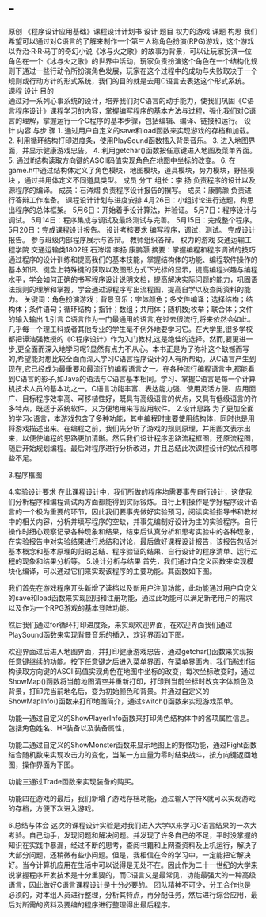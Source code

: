 # -
原创
《程序设计应用基础》课程设计计划书
设计
题目	权力的游戏
课题
构思	我们希望可以通过对C语言的了解来制作一个第三人称角色扮演(RPG)游戏，这个游戏以乔治·R·R·马丁的奇幻小说《冰与火之歌》的故事为背景，可以让玩家扮演一位角色在一个《冰与火之歌》的世界中活动，玩家负责扮演这个角色在一个结构化规则下通过一些行动令所扮演角色发展，玩家在这个过程中的成功与失败取决于一个规则或行动方针的形式系统，我们的目的就是去用C语言去表达这个形式系统。
课程
设计
目的	
通过对一系列心事系统的设计，培养我们对C语言的动手能力，使我们巩固《C语言程序设计》课程学习的内容，掌握编写程序的基本方法与过程，强化我们对C语言的理解，掌握运行一个C程序的基本步骤，包括编辑、编译、链接和运行。
设计
内容
与步
骤	1.	通过用户自定义的save和load函数来实现游戏的存档和加载。
2.	利用循环结构打印进度条，使用PlaySound函数插入背景音乐。
3.	进入地图界面，并显示健康游戏忠告。
4.	利用getchar()函数按任意键进入地图及菜单界面。
5.	通过If结构读取方向键的ASCII码值实现角色在地图中坐标的改变。
6.	在game.h中通过结构体定义了角色模块，地图模块，道具模块，势力模块，野怪模块 ，通过共用体定义不同道具类型。
成员
分工	组长：李  扬 负责程序的设计以及源程序的编译。
成员：石涔熠 负责程序设计报告的撰写。
成员：康鹏灏 负责进行答辩工作准备。
课程设计计划与进度安排	4月26日：小组讨论进行选题，构思出程序的总体框架。
5月6日：开始着手设计算法，并验证。
5月7日：程序设计与调试。
5月14日：程序集成与调试及最终测试与完善。 
5月15日：完成整个程序。
5月20日：完成课程设计报告。
设计考核要求	编写程序，调试，测试。
完成设计报告。
参与班级内部程序展示与答辩。
教师组织答辩。
权力的游戏
交通运输工程学院 交通运输类1802班 石涔熠 李扬 康鹏灏
摘要：掌握编程和程序调试的技巧通过程序的设计训练和提高我们的基本技能，掌握结构体的功能、编程软件操作的基本知识、键盘上特殊键的获取以及图形方式下光标的显示，提高编程兴趣与编程水平，学会如何正确的书写程序设计说明文档，提高解决实际问题的能力，巩固语法规则的理解和掌握，学会通过源程序写出流程图，提高自学以及查阅资料的能力。
关键词：角色扮演游戏；背景音乐；字体颜色；多文件编译；选择结构；结构体；条件语句；循环结构；指针；数组；共用体；随机数;枚举；联合体；文件的输入输出
1.引言
C语言作为一门最通用的语言,在过去很流行,将来依然会如此。几乎每一个理工科或者其他专业的学生毫不例外地要学习它。在大学里,很多学校都把谭浩强教授的《C程序设计》作为入门教材,这是绝佳的选择。然而,要更进一步,更全面而深入地学习呢?显然有点力不从心。本书正是为了弥补这个缺憾而写的,希望能对想比较全面而深入学习C语言程序设计的人有所帮助。从C语言产生到现在,它已经成为最重要和最流行的编程语言之一。在各种流行编程语言中,都能看到C语言的影子,如Java的语法与C语言基本相同。学习、掌握C语言是每一个计算机技术人员的基本功之一。C语言功能丰富、表达能力强、使用灵活方便、应用面广、目标程序效率高、可移植性好，既具有高级语言的优点，又具有低级语言的许多特点，既适于系统软件，又方便地用来写应用软件。
2.设计思路
为了更加全面的学习c语言，本游戏包含了多种功能，其中编程时主要使用结构体，同时也是用将游戏描述出来。在编程之前，我们先分析了游戏的规则原理，并用图文表示出来，以便使编程的思路更加清晰。然后我们设计程序思路流程框图，还原流程图，随后开始规划编程。最后对程序进行分析改进，并且总结此次课程设计的优点和哪些不足。






3.程序框图
















4.实验设计要求
在此课程设计中，我们所做的程序均需要事先自行设计，这使我们分析程序和编程调试两方面都能得到实际锻炼。自行上机操作是学好程序设计语言的一个极为重要的环节，因此我们要事先做好实验预习，阅读实验指导书和教材中的相关内容，分析并填写程序的空缺，并事先编制好设计为主的实验程序。自行操作时细心观察记录各种现象和结果，结束后认真分析和思考实验中的各种现象，在实验报告中对实验结果进行总结和讨论，最后做好课程设计报告，该报告包括对基本概念和基本原理的归纳总结、程序验证的结果、自行设计的程序清单、运行过程的现象和结果分析等。
5.设计分析与结果
首先，我们通过自定义函数来实现模块化编译，可以通过它们来实现该程序的主要功能。其函数如下图。
 
我们首先在游戏程序开头新增了读档以及新用户注册功能，此功能通过用户自定义的save和load函数来实现回归和注册功能，通过此功能可以满足新老用户的需求以及作为一个RPG游戏的基本登陆功能。
   

然后我们通过for循环打印进度条，来实现欢迎界面，在欢迎界面我们通过PlaySound函数来实现背景音乐的插入，欢迎界面如下图。
 
欢迎界面过后进入地图界面，并打印健康游戏忠告，通过getchar()函数来实现按任意键继续的功能。按下任意键之后进入菜单界面，在菜单界面内，我们通过If结构读取方向键的ASCII码值实现角色在地图中坐标的改变，每次坐标改变时，通过ShowMap()函数将当前地图清空并重新打印，打印到当前坐标时改变字体颜色及背景，打印完当前地名后，变为初始颜色和背景。并通过自定义的ShowMapInfo()函数来打印地图简介，通过switch()函数来实现游戏菜单。
 
功能一通过自定义的ShowPlayerInfo函数来打印角色结构体中的各项属性信息。包括角色姓名、HP装备以及装备属性，

 
功能二通过自定义的ShowMonster函数来显示地图上的野怪功能，通过Fight函数结合随机数来实现攻击力的变化，当某一方血量为零时结束战斗，按方向键返回地图，操作界面为下图。

 
功能三通过Trade函数来实现装备的购买。
 
功能四在游戏的最后，我们新增了游戏存档功能，通过输入字符X就可以实现游戏的存档，方便下次进入游戏。
 
6.总结与体会
这次的课程设计实验是对我们进入大学以来学习C语言结果的一次大考验。自己动手，发现问题和解决问题。并发现了许多自己的不足，平时没掌握的知识在实践中暴漏，经过不断的思考，查阅书籍和上网查资料及上机运行，解决了大部分问题，还稍微有些小问题。但是，我相信在今的学习中，一定能把它解决好。当今计算机应用在生活中可以说得是无处不在。因此作为二十一世纪的大学来说掌握程序开发技术是十分重要的，而C语言又是最常见，功能最强大的一种高级语言，因此做好C语言课程设计是十分必要的。
团队精神不可少，分工合作也是必须的，对本组人员进行整理，分析其特点，再分配任务，然后进行综合应用，最后对所需的资料及要编的程序进行整理得出最后程序。
